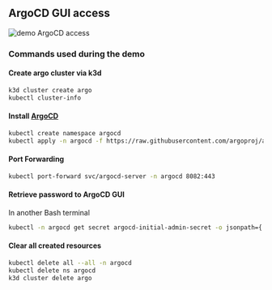 ## ArgoCD GUI access
<a target="_blank" href="demo1.gif">   
    <img src="demo_argocd2.gif" alt="demo ArgoCD access" style="max-width: 100%; display: inline-block;"> 
</a>

### Commands used during the demo

#### Create argo cluster via **k3d**
```bash
k3d cluster create argo
kubectl cluster-info
```

#### Install [ArgoCD](https://argo-cd.readthedocs.io/en/stable/getting_started/)
```bash
kubectl create namespace argocd
kubectl apply -n argocd -f https://raw.githubusercontent.com/argoproj/argo-cd/stable/manifests/install.yaml
```

#### Port Forwarding
```bash
kubectl port-forward svc/argocd-server -n argocd 8082:443
```

#### Retrieve password to ArgoCD GUI
In another Bash terminal
```bash
kubectl -n argocd get secret argocd-initial-admin-secret -o jsonpath={.data.password} | base64 -d; echo
```

#### Clear all created resources
```bash
kubectl delete all --all -n argocd
kubectl delete ns argocd
k3d cluster delete argo
```